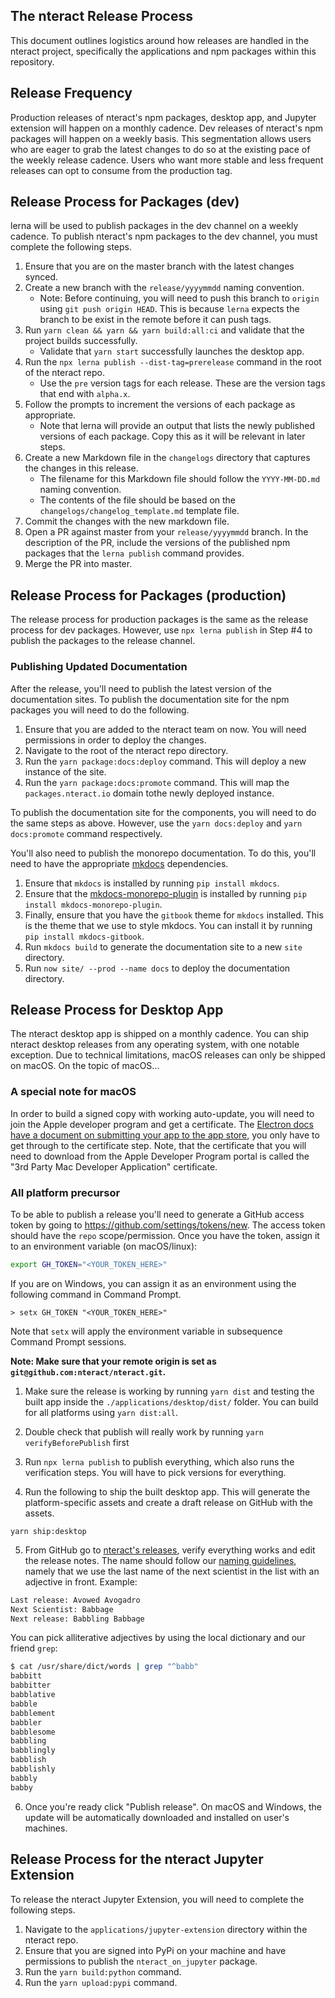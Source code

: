 ## The nteract Release Process

This document outlines logistics around how releases are handled in the nteract project, specifically the applications and npm packages within this repository.

## Release Frequency

Production releases of nteract's npm packages, desktop app, and Jupyter extension will happen on a monthly cadence. Dev releases of nteract's npm packages will happen on a weekly basis. This segmentation allows users who are eager to grab the latest changes to do so at the existing pace of the weekly release cadence. Users who want more stable and less frequent releases can opt to consume from the production tag.

## Release Process for Packages (dev)

lerna will be used to publish packages in the dev channel on a weekly cadence. To publish nteract's npm packages to the dev channel, you must complete the following steps.

1. Ensure that you are on the master branch with the latest changes synced.
2. Create a new branch with the `release/yyyymmdd` naming convention.
   - Note: Before continuing, you will need to push this branch to `origin` using `git push origin HEAD`. This is because `lerna` expects the branch to be exist in the remote before it can push tags.
3. Run `yarn clean && yarn && yarn build:all:ci` and validate that the project builds successfully.
   - Validate that `yarn start` successfully launches the desktop app.
4. Run the `npx lerna publish --dist-tag=prerelease` command in the root of the nteract repo.
   - Use the `pre` version tags for each release. These are the version tags that end with `alpha.x`.
5. Follow the prompts to increment the versions of each package as appropriate.
   - Note that lerna will provide an output that lists the newly published versions of each package. Copy this as it will be relevant in later steps.
6. Create a new Markdown file in the `changelogs` directory that captures the changes in this release.
   - The filename for this Markdown file should follow the `YYYY-MM-DD.md` naming convention.
   - The contents of the file should be based on the `changelogs/changelog_template.md` template file.
7. Commit the changes with the new markdown file.
8. Open a PR against master from your `release/yyyymmdd` branch. In the description of the PR, include the versions of the published npm packages that the `lerna publish` command provides.
9. Merge the PR into master.

## Release Process for Packages (production)

The release process for production packages is the same as the release process for dev packages. However, use `npx lerna publish` in Step #4 to publish the packages to the release channel.

### Publishing Updated Documentation

After the release, you'll need to publish the latest version of the documentation sites. To publish the documentation site for the npm packages you will need to do the following.

1. Ensure that you are added to the nteract team on now. You will need permissions in order to deploy the changes.
2. Navigate to the root of the nteract repo directory.
3. Run the `yarn package:docs:deploy` command. This will deploy a new instance of the site.
4. Run the `yarn package:docs:promote` command. This will map the `packages.nteract.io` domain tothe newly deployed instance.

To publish the documentation site for the components, you will need to do the same steps as above. However, use the `yarn docs:deploy` and `yarn docs:promote` command respectively.

You'll also need to publish the monorepo documentation. To do this, you'll need to have the appropriate [mkdocs](https://www.mkdocs.org/) dependencies.

1. Ensure that `mkdocs` is installed by running `pip install mkdocs`.
2. Ensure that the [mkdocs-monorepo-plugin](https://spotify.github.io/mkdocs-monorepo-plugin/) is installed by running `pip install mkdocs-monorepo-plugin`.
3. Finally, ensure that you have the `gitbook` theme for `mkdocs` installed. This is the theme that we use to style mkdocs. You can install it by running `pip install mkdocs-gitbook`.
4. Run `mkdocs build` to generate the documentation site to a new `site` directory.
5. Run `now site/ --prod --name docs` to deploy the documentation directory.

## Release Process for Desktop App

The nteract desktop app is shipped on a monthly cadence. You can ship nteract desktop releases from any operating system, with one notable exception. Due to technical limitations, macOS releases can only be shipped on macOS. On the topic of macOS...

### A special note for macOS

In order to build a signed copy with working auto-update, you will need to join the Apple developer program and get a certificate. The [Electron docs have a document on submitting your app to the app store](https://github.com/electron/electron/blob/master/docs/tutorial/mac-app-store-submission-guide.md), you only have to get through to the certificate step. Note, that the certificate that you will need to download from the Apple Developer Program portal is called the "3rd Party Mac Developer Application" certificate.

### All platform precursor

To be able to publish a release you'll need to generate a GitHub access token by going to <https://github.com/settings/tokens/new>. The access token should have the `repo` scope/permission. Once you have the token, assign it to an environment variable (on macOS/linux):

```bash
export GH_TOKEN="<YOUR_TOKEN_HERE>"
```

If you are on Windows, you can assign it as an environment using the following command in Command Prompt.

```
> setx GH_TOKEN "<YOUR_TOKEN_HERE>"
```

Note that `setx` will apply the environment variable in subsequence Command Prompt sessions.

**Note: Make sure that your remote origin is set as `git@github.com:nteract/nteract.git`.**

1.  Make sure the release is working by running `yarn dist` and testing the built app inside the `./applications/desktop/dist/` folder. You can build for all platforms using `yarn dist:all`.

2.  Double check that publish will really work by running `yarn verifyBeforePublish` first

3.  Run `npx lerna publish` to publish everything, which also runs the verification steps. You will have to pick versions for everything.

4.  Run the following to ship the built desktop app. This will generate the platform-specific assets and create a draft release on GitHub with the assets.

```
yarn ship:desktop
```

5.  From GitHub go to [nteract's releases](https://github.com/nteract/nteract/releases), verify everything works and edit the release notes. The name should follow our [naming guidelines](https://github.com/nteract/naming), namely that we use the last name of the next scientist in the list with an adjective in front.
    Example:

```bash
Last release: Avowed Avogadro
Next Scientist: Babbage
Next release: Babbling Babbage
```

You can pick alliterative adjectives by using the local dictionary and our friend `grep`:

```bash
$ cat /usr/share/dict/words | grep "^babb"
babbitt
babbitter
babblative
babble
babblement
babbler
babblesome
babbling
babblingly
babblish
babblishly
babbly
babby
```

6.  Once you're ready click "Publish release". On macOS and Windows, the update will be automatically downloaded and installed on user's machines.

## Release Process for the nteract Jupyter Extension

To release the nteract Jupyter Extension, you will need to complete the following steps.

1. Navigate to the `applications/jupyter-extension` directory within the nteract repo.
2. Ensure that you are signed into PyPi on your machine and have permissions to publish the `nteract_on_jupyter` package.
3. Run the `yarn build:python` command.
4. Run the `yarn upload:pypi` command.
